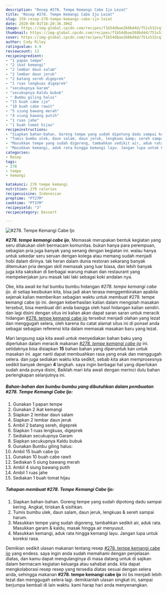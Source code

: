 ```yaml
---
description: "Resep #278. Tempe Kemangi Cabe Ijo Lezat"
title: "Resep #278. Tempe Kemangi Cabe Ijo Lezat"
slug: 159-resep-278-tempe-kemangi-cabe-ijo-lezat
date: 2020-08-01T16:20:36.306Z
image: https://img-global.cpcdn.com/recipes/f1b54dbae268bd4d/751x532cq70/278-tempe-kemangi-cabe-ijo-foto-resep-utama.jpg
thumbnail: https://img-global.cpcdn.com/recipes/f1b54dbae268bd4d/751x532cq70/278-tempe-kemangi-cabe-ijo-foto-resep-utama.jpg
cover: https://img-global.cpcdn.com/recipes/f1b54dbae268bd4d/751x532cq70/278-tempe-kemangi-cabe-ijo-foto-resep-utama.jpg
author: Cody Riley
ratingvalue: 4.9
reviewcount: 13
recipeingredient:
- "1 papan tempe"
- "2 ikat kemangi"
- "2 lembar daun salam"
- "2 lembar daun jeruk"
- "2 batang sereh digeprek"
- "1 ruas lengkuas digeprek"
- "secukupnya Garam"
- "secukupnya Kaldu bubuk"
- " Bumbu giling halus"
- "15 buah cabe ijo"
- "10 buah cabe rawit"
- "5 siung bawang merah"
- "4 siung bawang putih"
- "1 ruas jahe"
- "1 buah tomat hijau"
recipeinstructions:
- "Siapkan bahan-bahan. Goreng tempe yang sudah dipotong dadu sampai kering. Angkat, tiriskan &amp; sisihkan."
- "Tumis bumbu ulek, daun salam, daun jeruk, lengkuas &amp; sereh sampai harum."
- "Masukkan tempe yang sudah digoreng, tambahkan sedikit air, aduk rata. Masukkan garam &amp; kaldu, masak hingga air menyusut."
- "Masukkan kemangi, aduk rata hingga kemangi layu. Jangan lupa untuk koreksi rasa."
categories:
- Resep
tags:
- 278
- tempe
- kemangi

katakunci: 278 tempe kemangi 
nutrition: 279 calories
recipecuisine: Indonesian
preptime: "PT27M"
cooktime: "PT37M"
recipeyield: "3"
recipecategory: Dessert

---
```



![#278. Tempe Kemangi Cabe Ijo](https://img-global.cpcdn.com/recipes/f1b54dbae268bd4d/751x532cq70/278-tempe-kemangi-cabe-ijo-foto-resep-utama.jpg)

<b><i>#278. tempe kemangi cabe ijo</i></b>, Memasak merupakan bentuk kegiatan yang seru dilakukan oleh bermacam komunitas. bukan hanya para perempuan, sebagian pria juga banyak yang senang dengan kegiatan ini. walau hanya untuk sekedar seru seruan dengan kolega atau memang sudah menjadi hobi dalam dirinya. tak heran dalam dunia restoran sekarang banyak ditemukan pria dengan skill memasak yang luar biasa, dan lebih banyak juga kita saksikan di berbagai warung makan dan restaurant yang mempekerjakan juru masak laki laki sebagai koki andalan nya.



Oke, kita awali ke hal bumbu bumbu hidangan <i>#278. tempe kemangi cabe ijo</i>. di setiap kesibukan kita, bisa jadi akan terasa menggembirakan apabila sejenak kalian memberikan sebagian waktu untuk membuat #278. tempe kemangi cabe ijo ini. dengan keberhasilan kalian dalam mengolah masakan tersebut, bisa membuat diri anda bangga oleh hasil hidangan kalian sendiri. dan lagi disini dengan situs ini kalian akan dapat saran saran untuk meracik hidangan <u>#278. tempe kemangi cabe ijo</u> tersebut menjadi olahan yang lezat dan menggugah selera, oleh karena itu catat alamat situs ini di ponsel anda sebagai sebagian referensi kita dalam memasak masakan baru yang lezat.


Mari langsung saja kita awali untuk menyediakan bahan baku yang diperlukan dalam meracik makanan <u><i>#278. tempe kemangi cabe ijo</i></u> ini. setidaknya bisa disiapkan <b>15</b> bahan bahan yang diperuntuk kan untuk masakan ini. agar nanti dapat membuahkan rasa yang enak dan menggugah selera. dan juga sediakan waktu kita sedikit, sebab kita akan memprosesnya sedikit banyak dengan <b>4</b> langkah. saya ingin berbagai hal yang diperlukan sudah anda punya disini, Baiklah mari kita awali dengan merinci dulu bahan perlengkapan selanjutnya ini.

<!--inarticleads1-->

##### Bahan-bahan dan bumbu-bumbu yang dibutuhkan dalam pembuatan #278. Tempe Kemangi Cabe Ijo:

1. Gunakan 1 papan tempe
1. Gunakan 2 ikat kemangi
1. Siapkan 2 lembar daun salam
1. Siapkan 2 lembar daun jeruk
1. Ambil 2 batang sereh, digeprek
1. Siapkan 1 ruas lengkuas, digeprek
1. Sediakan secukupnya Garam
1. Siapkan secukupnya Kaldu bubuk
1. Gunakan  Bumbu giling halus:
1. Ambil 15 buah cabe ijo
1. Gunakan 10 buah cabe rawit
1. Sediakan 5 siung bawang merah
1. Ambil 4 siung bawang putih
1. Ambil 1 ruas jahe
1. Sediakan 1 buah tomat hijau




<!--inarticleads2-->

##### Tahapan membuat #278. Tempe Kemangi Cabe Ijo:

1. Siapkan bahan-bahan. Goreng tempe yang sudah dipotong dadu sampai kering. Angkat, tiriskan &amp; sisihkan.
1. Tumis bumbu ulek, daun salam, daun jeruk, lengkuas &amp; sereh sampai harum.
1. Masukkan tempe yang sudah digoreng, tambahkan sedikit air, aduk rata. Masukkan garam &amp; kaldu, masak hingga air menyusut.
1. Masukkan kemangi, aduk rata hingga kemangi layu. Jangan lupa untuk koreksi rasa.




Demikian sedikit ulasan makanan tentang resep <u>#278. tempe kemangi cabe ijo</u> yang endess. saya ingin anda sudah memahami dengan penjelasan diatas, dan kamu dapat mengulanginya di masa datang untuk di sajikan dalam bermacam kegiatan keluarga atau sahabat anda. kita dapat mengkolaborasi resep resep yang tersedia diatas sesuai dengan selera anda, sehingga makanan <b>#278. tempe kemangi cabe ijo</b> ini bs menjadi lebih lezat dan menggugah selera lagi. demikianlah ulasan singkat ini, sampai berjumpa kembali di lain waktu. kami harap hari anda menyenangkan.
